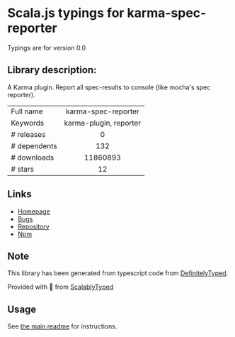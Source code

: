 
# Scala.js typings for karma-spec-reporter

Typings are for version 0.0

## Library description:
A Karma plugin. Report all spec-results to console (like mocha's spec reporter).

|                    |                 |
| ------------------ | :-------------: |
| Full name          | karma-spec-reporter |
| Keywords           | karma-plugin, reporter |
| # releases         | 0 |
| # dependents       | 132 |
| # downloads        | 11860893 |
| # stars            | 12 |

## Links
- [Homepage](https://github.com/mlex/karma-spec-reporter#readme)
- [Bugs](https://github.com/mlex/karma-spec-reporter/issues)
- [Repository](https://github.com/mlex/karma-spec-reporter)
- [Npm](https://www.npmjs.com/package/karma-spec-reporter)
    


## Note
This library has been generated from typescript code from [DefinitelyTyped](https://definitelytyped.org).

Provided with :purple_heart: from [ScalablyTyped](https://github.com/oyvindberg/ScalablyTyped)

## Usage
See [the main readme](../../readme.md) for instructions.


